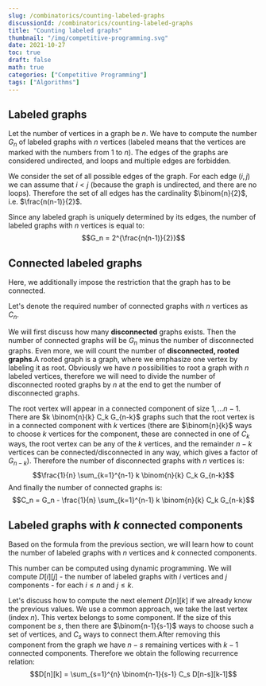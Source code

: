 ```yaml
---
slug: /combinatorics/counting-labeled-graphs
discussionId: /combinatorics/counting-labeled-graphs
title: "Counting labeled graphs"
thumbnail: "/img/competitive-programming.svg"
date: 2021-10-27
toc: true
draft: false
math: true
categories: ["Competitive Programming"]
tags: ["Algorithms"]
---
```


## Labeled graphs

Let the number of vertices in a graph be $n$.
We have to compute the number $G_n$ of labeled graphs with $n$ vertices (labeled means that the vertices are marked with the numbers from $1$ to $n$).
The edges of the graphs are considered undirected, and loops and multiple edges are forbidden.

We consider the set of all possible edges of the graph.
For each edge $(i, j)$ we can assume that $i < j$ (because the graph is undirected, and there are no loops).
Therefore the set of all edges has the cardinality $\binom{n}{2}$, i.e. $\frac{n(n-1)}{2}$.

Since any labeled graph is uniquely determined by its edges, the number of labeled graphs with $n$ vertices is equal to:
$$G_n = 2^{\frac{n(n-1)}{2}}$$

## Connected labeled graphs

Here, we additionally impose the restriction that the graph has to be connected.

Let's denote the required number of connected graphs with $n$ vertices as $C_n$.

We will first discuss how many **disconnected** graphs exists.
Then the number of connected graphs will be $G_n$ minus the number of disconnected graphs.
Even more, we will count the number of **disconnected, rooted graphs**.A rooted graph is a graph, where we emphasize one vertex by labeling it as root.
Obviously we have $n$ possibilities to root a graph with $n$ labeled vertices, therefore we will need to divide the number of disconnected rooted graphs by $n$ at the end to get the number of disconnected graphs.

The root vertex will appear in a connected component of size $1, \dots n-1$.
There are $k \binom{n}{k} C_k G_{n-k}$ graphs such that the root vertex is in a connected component with $k$ vertices (there are $\binom{n}{k}$ ways to choose $k$ vertices for the component, these are connected in one of $C_k$ ways, the root vertex can be any of the $k$ vertices, and the remainder $n-k$ vertices can be connected/disconnected in any way, which gives a factor of $G_{n-k}$).
Therefore the number of disconnected graphs with $n$ vertices is:
$$\frac{1}{n} \sum_{k=1}^{n-1} k \binom{n}{k} C_k G_{n-k}$$
And finally the number of connected graphs is:
$$C_n = G_n - \frac{1}{n} \sum_{k=1}^{n-1} k \binom{n}{k} C_k G_{n-k}$$

## Labeled graphs with $k$ connected components

Based on the formula from the previous section, we will learn how to count the number of labeled graphs with $n$ vertices and $k$ connected components.

This number can be computed using dynamic programming.
We will compute $D[i][j]$ - the number of labeled graphs with $i$ vertices and $j$ components - for each $i \le n$ and $j \le k$.

Let's discuss how to compute the next element $D[n][k]$ if we already know the previous values.
We use a common approach, we take the last vertex (index $n$).
This vertex belongs to some component.
If the size of this component be $s$, then there are $\binom{n-1}{s-1}$ ways to choose such a set of vertices, and $C_s$ ways to connect them.After removing this component from the graph we have $n-s$ remaining vertices with $k-1$ connected components.
Therefore we obtain the following recurrence relation:
$$D[n][k] = \sum_{s=1}^{n} \binom{n-1}{s-1} C_s D[n-s][k-1]$$
